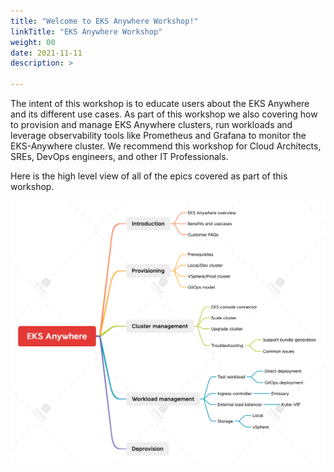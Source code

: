 ```yaml
---
title: "Welcome to EKS Anywhere Workshop!"
linkTitle: "EKS Anywhere Workshop"
weight: 00
date: 2021-11-11
description: >
  
---
```


The intent of this workshop is to educate users about the EKS Anywhere and its different use cases.
As part of this workshop we also covering how to provision and manage EKS Anywhere clusters, run workloads and leverage observability tools like Prometheus and Grafana to monitor the EKS-Anywhere cluster.
We recommend this workshop for Cloud Architects, SREs, DevOps engineers, and other IT Professionals.

Here is the high level view of all of the epics covered as part of this workshop.

![overview](images/overview.png)